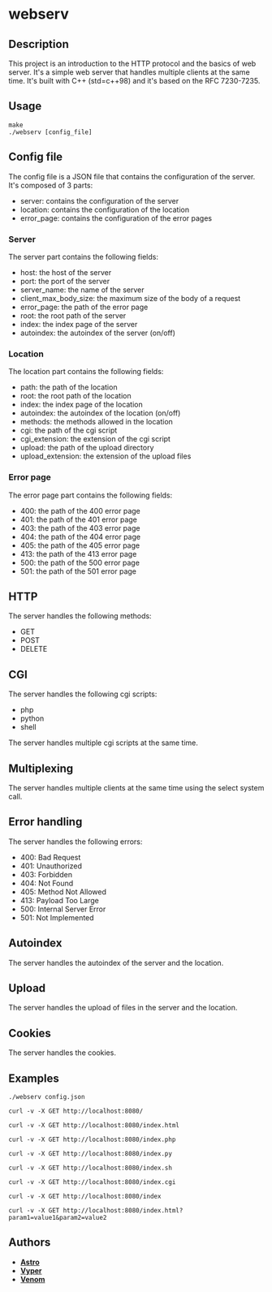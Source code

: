 # webserv

## Description
This project is an introduction to the HTTP protocol and the basics of web server.
It's a simple web server that handles multiple clients at the same time.
It's built with C++ (std=c++98) and it's based on the RFC 7230-7235.

## Usage
```
make
./webserv [config_file]
```

## Config file
The config file is a JSON file that contains the configuration of the server.
It's composed of 3 parts:
- server: contains the configuration of the server
- location: contains the configuration of the location
- error_page: contains the configuration of the error pages

### Server
The server part contains the following fields:
- host: the host of the server
- port: the port of the server
- server_name: the name of the server
- client_max_body_size: the maximum size of the body of a request
- error_page: the path of the error page
- root: the root path of the server
- index: the index page of the server
- autoindex: the autoindex of the server (on/off)

### Location
The location part contains the following fields:
- path: the path of the location
- root: the root path of the location
- index: the index page of the location
- autoindex: the autoindex of the location (on/off)
- methods: the methods allowed in the location
- cgi: the path of the cgi script
- cgi_extension: the extension of the cgi script
- upload: the path of the upload directory
- upload_extension: the extension of the upload files

### Error page
The error page part contains the following fields:
- 400: the path of the 400 error page
- 401: the path of the 401 error page
- 403: the path of the 403 error page
- 404: the path of the 404 error page
- 405: the path of the 405 error page
- 413: the path of the 413 error page
- 500: the path of the 500 error page
- 501: the path of the 501 error page

## HTTP
The server handles the following methods:
- GET
- POST
- DELETE

## CGI
The server handles the following cgi scripts:
- php
- python
- shell

The server handles multiple cgi scripts at the same time.

## Multiplexing
The server handles multiple clients at the same time using the select system call.

## Error handling
The server handles the following errors:
- 400: Bad Request
- 401: Unauthorized
- 403: Forbidden
- 404: Not Found
- 405: Method Not Allowed
- 413: Payload Too Large
- 500: Internal Server Error
- 501: Not Implemented

## Autoindex
The server handles the autoindex of the server and the location.

## Upload
The server handles the upload of files in the server and the location.

## Cookies
The server handles the cookies.

## Examples
```
./webserv config.json
```
```
curl -v -X GET http://localhost:8080/
```
```
curl -v -X GET http://localhost:8080/index.html
```
```
curl -v -X GET http://localhost:8080/index.php
```
```
curl -v -X GET http://localhost:8080/index.py
```
```
curl -v -X GET http://localhost:8080/index.sh
```
```
curl -v -X GET http://localhost:8080/index.cgi
```
```
curl -v -X GET http://localhost:8080/index
```
```
curl -v -X GET http://localhost:8080/index.html?param1=value1&param2=value2
```

## Authors
- [**Astro**](https://intra.42.fr/users/aachhoub)
- [**Vyper**](https://intra.42.fr/users/ibouchaf)
- [**Venom**](https://intra.42.fr/users/ael-bako)
